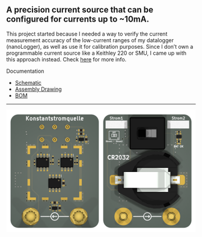 ## A precision current source that can be configured for currents up to ~10mA.

This project started because I needed a way to verify the current measurement accuracy of the low-current ranges of my datalogger (nanoLogger), as well as use it for calibration purposes. Since I don’t own a programmable current source like a Keithley 220 or SMU, I came up with this approach instead. Check [here](https://tobiasnetzer.github.io/posts/current-source/) for more info.

Documentation
- [Schematic](https://github.com/TobiasNetzer/PrecisionCurrentSource/blob/main/Documentation/Schematic.pdf)
- [Assembly Drawing](https://github.com/TobiasNetzer/PrecisionCurrentSource/blob/main/Documentation/Assembly%20Drawing.pdf)
- [BOM](https://htmlpreview.github.io/?https://github.com/TobiasNetzer/PrecisionCurrentSource/blob/main/Documentation/BOM.html)

---

<img src="https://github.com/TobiasNetzer/PrecisionCurrentSource/raw/main/Documentation/Render%20Both.png">
